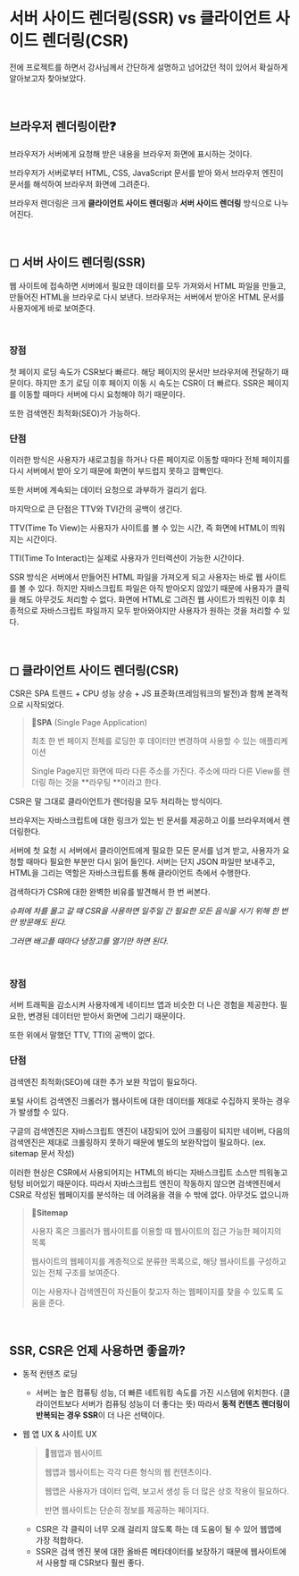 # 서버 사이드 렌더링(SSR) vs 클라이언트 사이드 렌더링(CSR)

전에 프로젝트를 하면서 강사님께서 간단하게 설명하고 넘어갔던 적이 있어서 확실하게 알아보고자 찾아보았다.

&nbsp;

## 브라우저 렌더링이란❓

브라우저가 서버에게 요청해 받은 내용을 브라우저 화면에 표시하는 것이다.

브라우저가 서버로부터 HTML, CSS, JavaScript 문서를 받아 와서 브라우저 엔진이 문서를 해석하여 브라우저 화면에 그려준다.

브라우저 렌더링은 크게 **클라이언트 사이드 렌더링**과 **서버 사이드 렌더링** 방식으로 나누어진다.

&nbsp;

## ◻ 서버 사이드 렌더링(SSR)

웹 사이트에 접속하면 서버에서 필요한 데이터를 모두 가져와서 HTML 파일을 만들고, 만들어진 HTML을 브라우로 다시 보낸다. 브라우저는 서버에서 받아온 HTML 문서를 사용자에게 바로 보여준다.

&nbsp;

### 장점

첫 페이지 로딩 속도가 CSR보다 빠르다. 해당 페이지의 문서만 브라우저에 전달하기 때문이다. 하지만 초기 로딩 이후 페이지 이동 시 속도는 CSR이 더 빠르다. SSR은 페이지를 이동할 때마다 서버에 다시 요청해야 하기 때문이다.

또한 검색엔진 최적화(SEO)가 가능하다.

### 단점

이러한 방식은 사용자가 새로고침을 하거나 다른 페이지로 이동할 때마다 전체 페이지를 다시 서버에서 받아 오기 때문에 화면이 부드럽지 못하고 깜빡인다.

또한 서버에 계속되는 데이터 요청으로 과부하가 걸리기 쉽다.

마지막으로 큰 단점은 TTV와 TVI간의 공백이 생긴다.

TTV(Time To View)는 사용자가 사이트를 볼 수 있는 시간, 즉 화면에 HTML이 띄워지는 시간이다.

TTI(Time To Interact)는 실제로 사용자가 인터렉션이 가능한 시간이다.

SSR 방식은 서버에서 만들어진 HTML 파일을 가져오게 되고 사용자는 바로 웹 사이트를 볼 수 있다. 하지만 자바스크립트 파일은 아직 받아오지 않았기 때문에 사용자가 클릭을 해도 아무것도 처리할 수 없다. 화면에 HTML로 그려진 웹 사이트가 띄워진 이후 최종적으로 자바스크립트 파일까지 모두 받아와야지만 사용자가 원하는 것을 처리할 수 있다.

&nbsp;

## ◻ 클라이언트 사이드 렌더링(CSR)

CSR은 SPA 트렌드 + CPU 성능 상승 + JS 표준화(프레임워크의 발전)과 함께 본격적으로 시작되었다.

> 📌**SPA** (Single Page Application)
>
> 최초 한 번 페이지 전체를 로딩한 후 데이터만 변경하여 사용할 수 있는 애플리케이션
>
> Single Page지만 화면에 따라 다른 주소를 가진다. 주소에 따라 다른 View를 렌더링 하는 것을 **라우팅 **이라고 한다.

CSR은 말 그대로 클라이언트가 렌더링을 모두 처리하는 방식이다.

브라우저는 자바스크립트에 대한 링크가 있는 빈 문서를 제공하고 이를 브라우저에서 렌더링한다.

서버에 첫 요청 시 서버에서 클라이언트에게 필요한 모든 문서를 넘겨 받고, 사용자가 요청할 때마다 필요한 부분만 다시 읽어 들인다. 서버는 단지 JSON 파일만 보내주고, HTML을 그리는 역할은 자바스크립트를 통해 클라이언트 측에서 수행한다.

검색하다가 CSR에 대한 완벽한 비유를 발견해서 한 번 써본다.

*슈퍼에 차를 몰고 갈 때 CSR을 사용하면 일주일 간 필요한 모든 음식을 사기 위해 한 번만 방문해도 된다.*

*그러면 배고플 때마다 냉장고를 열기만 하면 된다.*

&nbsp;

### 장점

서버 트래픽을 감소시켜 사용자에게 네이티브 앱과 비슷한 더 나은 경험을 제공한다. 필요한, 변경된 데이터만 받아서 화면에 그리기 때문이다.

또한 위에서 말했던 TTV, TTI의 공백이 없다.

### 단점

검색엔진 최적화(SEO)에 대한 추가 보완 작업이 필요하다.

포털 사이트 검색엔진 크롤러가 웹사이트에 대한 데이터를 제대로 수집하지 못하는 경우가 발생할 수 있다.

구글의 검색엔진은 자바스크립트 엔진이 내장되어 있어 크롤링이 되지만 네이버, 다음의 검색엔진은 제대로 크롤링하지 못하기 때문에 별도의 보완작업이 필요하다. (ex. sitemap 문서 작성)

이러한 현상은 CSR에서 사용되어지는 HTML의 바디는 자바스크립트 소스만 띄워놓고 텅텅 비어있기 때문이다. 따라서 자바스크립트 엔진이 작동하지 않으면 검색엔진에서 CSR로 작성된 웹페이지를 분석하는 데 어려움을 겪을 수 밖에 없다. 아무것도 없으니까

> 📌**Sitemap**
>
> 사용자 혹은 크롤러가 웹사이트를 이용할 때 웹사이트의 접근 가능한 페이지의 목록
>
> 웹사이트의 웹페이지를 계층적으로 분류한 목록으로, 해당 웹사이트를 구성하고 있는 전체 구조를 보여준다.
>
> 이는 사용자나 검색엔진이 자신들이 찾고자 하는 웹페이지를 찾을 수 있도록 도움을 준다.

&nbsp;

## SSR, CSR은 언제 사용하면 좋을까?

- 동적 컨텐츠 로딩

  - 서버는 높은 컴퓨팅 성능, 더 빠른 네트워킹 속도를 가진 시스템에 위치한다. (클라이언트보다 서버가 컴퓨팅 성능이 더 좋다는 뜻) 따라서 **동적 컨텐츠 렌더링이 반복되는 경우 SSR**이 더 나은 선택이다.

- 웹 앱 UX & 사이트 UX

  > 📌웹앱과 웹사이트
  >
  > 웹앱과 웹사이트는 각각 다른 형식의 웹 컨텐츠이다.
  >
  > 웹앱은 사용자가 데이터 입력, 보고서 생성 등 더 많은 상호 작용이 필요하다.
  >
  > 반면 웹사이트는 단순히 정보를 제공하는 페이지다.

  - CSR은 각 클릭이 너무 오래 걸리지 않도록 하는 데 도움이 될 수 있어 웹앱에 가장 적합하다.
  - SSR은 검색 엔진 봇에 대한 올바른 메타데이터를 보장하기 때문에 웹사이트에서 사용할 때 CSR보다 훨씬 좋다.